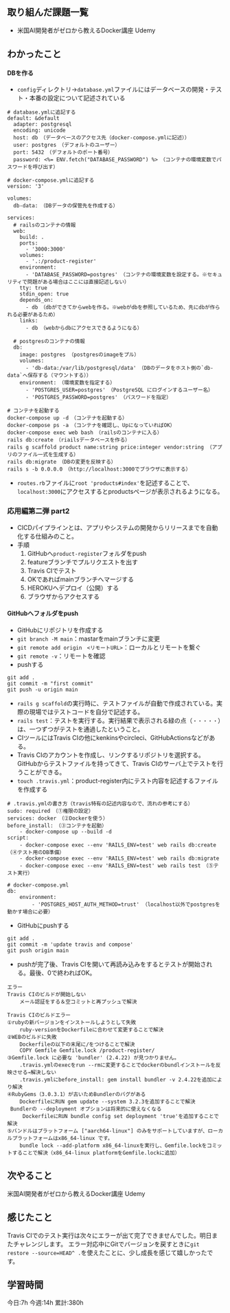## 取り組んだ課題一覧
- 米国AI開発者がゼロから教えるDocker講座  Udemy
	
## わかったこと

<h4>DBを作る</h4>

- `config`ディレクトリ→`database.yml`ファイルにはデータベースの開発・テスト・本番の設定について記述されている
```
# database.ymlに追記する
default: &default
  adapter: postgresql
  encoding: unicode
  host: db　（データベースのアクセス先（docker-compose.ymlに記述））
  user: postgres　（デフォルトのユーザー）
  port: 5432　（デフォルトのポート番号）
  password: <%= ENV.fetch("DATABASE_PASSWORD") %>　（コンテナの環境変数でパスワードを呼び出す）
```
```
# docker-compose.ymlに追記する
version: '3'

volumes:
  db-data:　（DBデータの保管先を作成する）

services:
  # railsのコンテナの情報
  web:
    build: .
    ports:
      - '3000:3000'
    volumes:
      - '.:/product-register'
    environment:
      - 'DATABASE_PASSWORD=postgres'　（コンテナの環境変数を設定する。※セキュリティで問題がある場合はここには直接記述しない）
    tty: true
    stdin_open: true
    depends_on:
      - db　（dbができてからwebを作る。※webがdbを参照しているため、先にdbが作られる必要があるため）
    links:
      - db　（webからdbにアクセスできるようになる）

  # postgresのコンテナの情報
  db:
    image: postgres （postgresのimageをプル）
    volumes:
      - 'db-data:/var/lib/postgresql/data'　（DBのデータをホスト側の`db-data`へ保存する（マウントする））
    environment:　（環境変数を指定する）
      - 'POSTGRES_USER=postgres'　（PostgreSQL にログインするユーザー名）
      - 'POSTGRES_PASSWORD=postgres'　（パスワードを指定）
```

```
# コンテナを起動する
docker-compose up -d　（コンテナを起動する）
docker-compose ps -a　（コンテナを確認し、UpになっていればOK）
docker-compose exec web bash　（railsのコンテナに入る）
rails db:create　（riailsデータベースを作る）
rails g scaffold product name:string price:integer vendor:string （アプリのファイル一式を生成する）
rails db:migrate　（DBの変更を反映する）
rails s -b 0.0.0.0　（http://localhost:3000でブラウザに表示する）
```
- `routes.rb`ファイルに`root 'products#index'`を記述することで、`localhost:3000`にアクセスするとproductsページが表示されるようになる。

<h3>応用編第二弾 part2</h3>

- CICDパイプラインとは、アプリやシステムの開発からリリースまでを自動化する仕組みのこと。
- 手順
    1. GitHubへ`product-register`フォルダをpush
    1. featureブランチでプルリクエストを出す
    1. Travis CIでテスト
    1. OKであればmainブランチへマージする
    1. HEROKUへデプロイ（公開）する
    1. ブラウザからアクセスする

<h4>GitHubへフォルダをpush</h4>

- GitHubにリポジトリを作成する
- `git branch -M main`：mastarをmainブランチに変更
- `git remote add origin　<リモートURL>`：ローカルとリモートを繋ぐ
- `git remote -v`：リモートを確認
- pushする
```
git add .
git commit -m "first commit"
git push -u origin main
```
- `rails g scaffold`の実行時に、テストファイルが自動で作成されている。実際の現場ではテストコードを自分で記述する。
- `rails test`：テストを実行する。実行結果で表示される緑の点（`・・・・・`）は、一つずつがテストを通過したということ。
- CIツールにはTravis CIの他にkenkinsやcircleci、GitHubActionsなどがある。
- Travis CIのアカウントを作成し、リンクするリポジトリを選択する。GitHubからテストファイルを持ってきて、Travis CIのサーバ上でテストを行うことができる。
- `touch .travis.yml`：product-register内にテスト内容を記述するファイルを作成する
```
# .travis.ymlの書き方（travis特有の記述内容なので、流れの参考にする）
sudo: required　（①権限の設定）
services: docker　（②Dockerを使う）
before_install:　（③コンテナを起動）
    - docker-compose up --build -d
script:
    - docker-compose exec --env 'RAILS_ENV=test' web rails db:create　（④テスト用のDB準備）
    - docker-compose exec --env 'RAILS_ENV=test' web rails db:migrate
    - docker-compose exec --env 'RAILS_ENV=test' web rails test　（⑤テスト実行）
```
```
# docker-compose.yml
db:
    environment:
        - 'POSTGRES_HOST_AUTH_METHOD=trust' （localhost以外でpostgresを動かす場合に必要）
```
- GitHubにpushする
```
git add .
git commit -m 'update travis and compose'
git push origin main
```
- pushが完了後、Travis CIを開いて再読み込みをするとテストが開始される。最後、0で終わればOK。

```
エラー
Travis CIのビルドが開始しない
    メール認証をする＆空コミットと再プッシュで解決
    
Travis CIのビルドエラー
①rubyの新バージョンをインストールしようとして失敗
    ruby-versionをDockerfileに合わせて変更することで解決
②WEBのビルドに失敗  
    Dockerfileの以下の末尾に/をつけることで解決
    COPY Gemfile Gemfile.lock /product-register/
③Gemfile.lock に必要な 'bundler' (2.4.22) が見つかりません。
    .travis.ymlのexecをrun --rmに変更することでdockerのbundlインストールを反映させる→解決しない
    .travis.ymlにbefore_install: gem install bundler -v 2.4.22を追加により解決
④RubyGems（3.0.3.1）が古いためBundlerのバグがある
    DockerfileにRUN gem update --system 3.2.3を追加することで解決
 Bundlerの --deployment オプションは将来的に使えなくなる
     DockerfileにRUN bundle config set deployment 'true'を追加することで解決
⑤バンドルはプラットフォーム ["aarch64-linux"] のみをサポートしていますが、ローカルプラットフォームはx86_64-linux です。
    bundle lock --add-platform x86_64-linuxを実行し、Gemfile.lockをコミットすることで解決（x86_64-linux platformをGemfile.lockに追加）
```



## 次やること
米国AI開発者がゼロから教えるDocker講座  Udemy
	

## 感じたこと
Travis CIでのテスト実行は次々にエラーが出て完了できませんでした。明日またチャレンジします。
エラー対応中にGitでバージョンを戻すときに`git restore --source=HEAD^ .`を使えたことに、少し成長を感じて嬉しかったです。

## 学習時間
今日:7h
今週:14h 
累計:380h